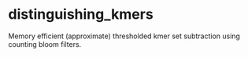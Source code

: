 # distinguishing_kmers
Memory efficient (approximate) thresholded kmer set subtraction using counting bloom filters.
